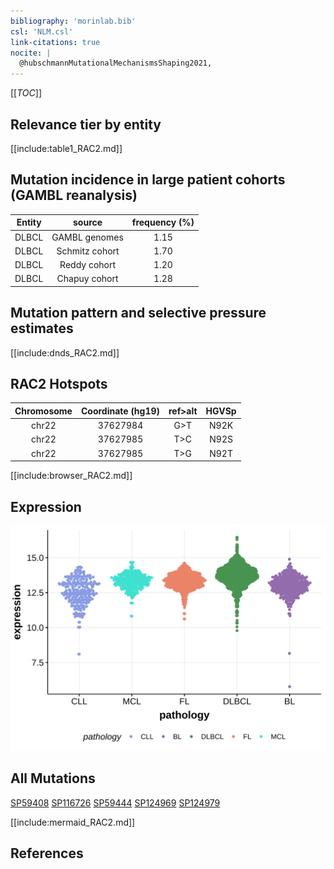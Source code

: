 ```yaml
---
bibliography: 'morinlab.bib'
csl: 'NLM.csl'
link-citations: true
nocite: |
  @hubschmannMutationalMechanismsShaping2021, 
---
```

[[_TOC_]]



## Relevance tier by entity

[[include:table1_RAC2.md]]

## Mutation incidence in large patient cohorts (GAMBL reanalysis)

|Entity|source               |frequency (%)|
|:------:|:---------------------:|:-------------:|
|DLBCL |GAMBL genomes        |1.15         |
|DLBCL |Schmitz cohort       |1.70         |
|DLBCL |Reddy cohort         |1.20         |
|DLBCL |Chapuy cohort        |1.28         |

## Mutation pattern and selective pressure estimates

[[include:dnds_RAC2.md]]

## RAC2 Hotspots

| Chromosome |Coordinate (hg19) | ref>alt | HGVSp | 
 | :---:| :---: | :--: | :---: |
| chr22 | 37627984 | G>T | N92K |
| chr22 | 37627985 | T>C | N92S |
| chr22 | 37627985 | T>G | N92T |

[[include:browser_RAC2.md]]

## Expression
![](images/gene_expression/RAC2_by_pathology.svg)

## All Mutations

[SP59408](https://www.bcgsc.ca/downloads/morinlab/GAMBL/MALY/SP59408.html)
[SP116726](https://www.bcgsc.ca/downloads/morinlab/GAMBL/MALY/SP116726.html)
[SP59444](https://www.bcgsc.ca/downloads/morinlab/GAMBL/MALY/SP59444.html)
[SP124969](https://www.bcgsc.ca/downloads/morinlab/GAMBL/MALY/SP124969.html)
[SP124979](https://www.bcgsc.ca/downloads/morinlab/GAMBL/MALY/SP124979.html)

[[include:mermaid_RAC2.md]]

## References



<!-- ORIGIN: 33953289 -->
<!-- DLBCL: hubschmannMutationalMechanismsShaping2021b -->
